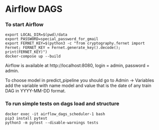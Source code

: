 # Airflow DAGS
### To start Airflow
```
export LOCAL_DIR=$(pwd)/data
export PASSWORD=special_password_for_gmail
export FERNET_KEY=$(python3 -c "from cryptography.fernet import Fernet; FERNET_KEY = Fernet.generate_key().decode(); print(FERNET_KEY)")
docker-compose up --build
```

Airflow is available at http://localhost:8080, login = admin, password = admin.


To choose model in predict_pipeline you should go to Admin -> Variables 
add the variable with name model and value that is the date of any train DAG in YYYY-MM-DD format.


### To run simple tests on dags load and structure
```
docker exec -it airflow_dags_scheduler-1 bash
pip3 install pytest
python3 -m pytest --disable-warnings tests
```


